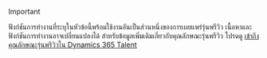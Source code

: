 > [!IMPORTANT]
> ฟังก์ชันการทำงานที่ระบุในหัวข้อนี้พร้อมใช้งานอันเป็นส่วนหนึ่งของการเผยแพร่รุ่นพรีวิว เนื้อหาและฟังก์ชันการทำงานอาจเปลี่ยนแปลงได้ สำหรับข้อมูลเพิ่มเติมเกี่ยวกับคุณลักษณะรุ่นพรีวิว โปรดดู [เข้าถึงคุณลักษณะรุ่นพรีวิวใน Dynamics 365 Talent](../access-preview-feature.md)

